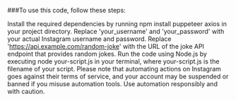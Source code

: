 ###To use this code, follow these steps:

Install the required dependencies by running npm install puppeteer axios in your project directory.
Replace 'your_username' and 'your_password' with your actual Instagram username and password.
Replace 'https://api.example.com/random-joke' with the URL of the joke API endpoint that provides random jokes.
Run the code using Node.js by executing node your-script.js in your terminal, where your-script.js is the filename of your script.
Please note that automating actions on Instagram goes against their terms of service, and your account may be suspended or banned if you misuse automation tools. Use automation responsibly and with caution.